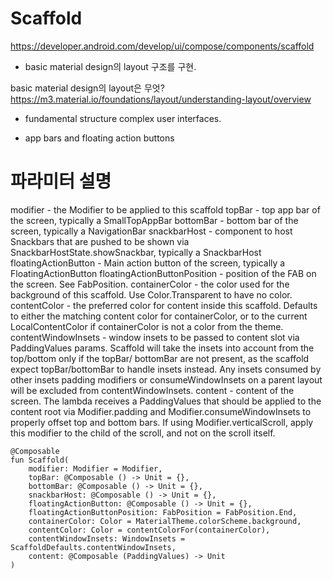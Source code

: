 # Scaffold

https://developer.android.com/develop/ui/compose/components/scaffold

- basic material design의 layout 구조를 구현.

basic material design의 layout은 무엇?
https://m3.material.io/foundations/layout/understanding-layout/overview

- fundamental structure complex user interfaces.

- app bars and floating action buttons

# 파라미터 설명

modifier - the Modifier to be applied to this scaffold
topBar - top app bar of the screen, typically a SmallTopAppBar
bottomBar - bottom bar of the screen, typically a NavigationBar
snackbarHost - component to host Snackbars that are pushed to be shown via
SnackbarHostState.showSnackbar, typically a SnackbarHost
floatingActionButton - Main action button of the screen, typically a FloatingActionButton
floatingActionButtonPosition - position of the FAB on the screen. See FabPosition.
containerColor - the color used for the background of this scaffold. Use Color.Transparent to have
no color.
contentColor - the preferred color for content inside this scaffold. Defaults to either the matching
content color for containerColor, or to the current LocalContentColor if containerColor is not a
color from the theme.
contentWindowInsets - window insets to be passed to content slot via PaddingValues params. Scaffold
will take the insets into account from the top/bottom only if the topBar/ bottomBar are not present,
as the scaffold expect topBar/bottomBar to handle insets instead. Any insets consumed by other
insets padding modifiers or consumeWindowInsets on a parent layout will be excluded from
contentWindowInsets.
content - content of the screen. The lambda receives a PaddingValues that should be applied to the
content root via Modifier.padding and Modifier.consumeWindowInsets to properly offset top and bottom
bars. If using Modifier.verticalScroll, apply this modifier to the child of the scroll, and not on
the scroll itself.

```
@Composable
fun Scaffold(
    modifier: Modifier = Modifier,
    topBar: @Composable () -> Unit = {},
    bottomBar: @Composable () -> Unit = {},
    snackbarHost: @Composable () -> Unit = {},
    floatingActionButton: @Composable () -> Unit = {},
    floatingActionButtonPosition: FabPosition = FabPosition.End,
    containerColor: Color = MaterialTheme.colorScheme.background,
    contentColor: Color = contentColorFor(containerColor),
    contentWindowInsets: WindowInsets = ScaffoldDefaults.contentWindowInsets,
    content: @Composable (PaddingValues) -> Unit
)
```